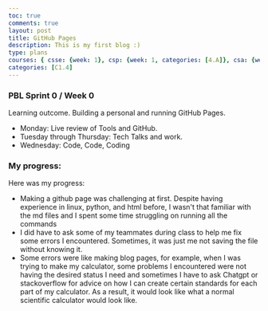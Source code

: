 ```yaml
---
toc: true
comments: true
layout: post
title: GitHub Pages
description: This is my first blog :)
type: plans
courses: { csse: {week: 1}, csp: {week: 1, categories: [4.A]}, csa: {week: 0} }
categories: [C1.4]
---
```


### PBL Sprint 0 / Week 0
Learning outcome. Building a personal and running GitHub Pages.
- Monday: Live review of Tools and GitHub.
- Tuesday through Thursday: Tech Talks and work.
- Wednesday: Code, Code, Coding

### My progress:
Here was my progress:
- Making a github page was challenging at first. Despite having experience in linux, python, and html before, I wasn't that familiar with the md files and I spent some time struggling on running all the commands
- I did have to ask some of my teammates during class to help me fix some errors I encountered. Sometimes, it was just me not saving the file without knowing it.
- Some errors were like making blog pages, for example, when I was trying to make my calculator, some problems I encountered were not having the desired status I need and sometimes I have to ask Chatgpt or stackoverflow for advice on how I can create certain standards for each part of my calculator. As a result, it would look like what a normal scientific calculator would look like.